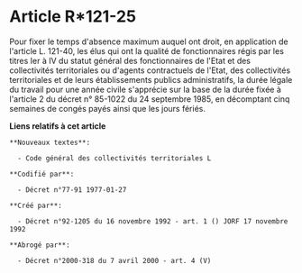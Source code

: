 # Article R*121-25

Pour fixer le temps d'absence maximum auquel ont droit, en application de l'article L. 121-40, les élus qui ont la qualité de
fonctionnaires régis par les titres Ier à IV du statut général des fonctionnaires de l'Etat et des collectivités
territoriales ou d'agents contractuels de l'Etat, des collectivités territoriales et de leurs établissements publics
administratifs, la durée légale du travail pour une année civile s'apprécie sur la base de la durée fixée à l'article 2 du
décret n° 85-1022 du 24 septembre 1985, en décomptant cinq semaines de congés payés ainsi que les jours fériés.

**Liens relatifs à cet article**

	**Nouveaux textes**:

	  - Code général des collectivités territoriales L

	**Codifié par**:

	  - Décret n°77-91 1977-01-27

	**Créé par**:

	  - Décret n°92-1205 du 16 novembre 1992 - art. 1 () JORF 17 novembre 1992

	**Abrogé par**:

	  - Décret n°2000-318 du 7 avril 2000 - art. 4 (V)
